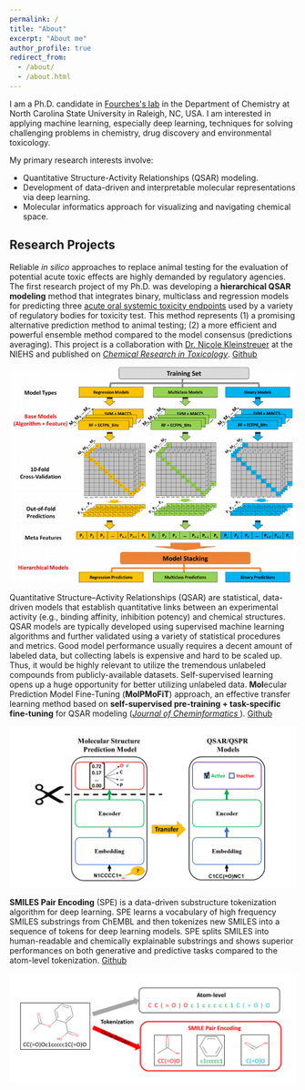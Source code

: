 ```yaml
---
permalink: /
title: "About"
excerpt: "About me"
author_profile: true
redirect_from: 
  - /about/
  - /about.html
---
```


I am a Ph.D. candidate in  [Fourches's lab](https://www.fourches-laboratory.com/) in the Department of Chemistry at North Carolina State University in Raleigh, NC, USA. I am interested in applying machine learning, especially deep learning, techniques for solving challenging problems in chemistry, drug discovery and environmental toxicology. 

My primary research interests involve:  
- Quantitative Structure-Activity Relationships (QSAR) modeling.
- Development of data-driven and interpretable molecular representations via deep learning.
- Molecular informatics approach for visualizing and navigating chemical space.

## Research Projects

Reliable *in silico* approaches to replace animal testing for the evaluation of potential acute toxic effects are highly demanded by regulatory agencies. The first research project of my Ph.D. was developing a **hierarchical QSAR modeling** method that integrates binary, multiclass and regression models for predicting three [acute oral systemic toxicity endpoints](https://ntp.niehs.nih.gov/whatwestudy/niceatm/test-method-evaluations/acute-systemic-tox/models/index.html?utm_source=direct&utm_medium=prod&utm_campaign=ntpgolinks&utm_term=tox-models) used by a variety of regulatory bodies for toxicity test. This method represents (1) a promising alternative prediction method to animal testing; (2) a more efficient and powerful ensemble method compared to the model consensus (predictions averaging). This project is a collaboration with [Dr. Nicole Kleinstreuer](https://www.niehs.nih.gov/research/atniehs/dntp/assoc/niceatm/staff/kleinstreuer/index.cfm) at the NIEHS and published on [_Chemical Research in Toxicology_](https://pubs.acs.org/doi/10.1021/acs.chemrestox.9b00259). [Github](https://github.com/XinhaoLi74/Hierarchical-QSAR-Modeling)

![HQSAR Modeling Workfolw](/images/HQSAR.png)

Quantitative Structure–Activity Relationships (QSAR) are statistical, data-driven models that establish quantitative links between an experimental activity (e.g., binding affinity, inhibition potency) and chemical structures. QSAR models are typically developed using supervised machine learning algorithms and further validated using a variety of statistical procedures and metrics. Good model performance usually requires a decent amount of labeled data, but collecting labels is expensive and hard to be scaled up. Thus, it would be highly relevant to utilize the tremendous unlabeled compounds from publicly-available datasets. Self-supervised learning opens up a huge opportunity for better utilizing unlabeled data. **Mol**ecular Prediction Model Fine-Tuning (**MolPMoFiT**) approach, an effective transfer learning method based on **self-supervised pre-training + task-specific fine-tuning** for QSAR modeling ([_Journal of Cheminformatics_ ](https://jcheminf.biomedcentral.com/articles/10.1186/s13321-020-00430-x)). [Github](https://github.com/XinhaoLi74/MolPMoFiT)

![MolPMolFiT Overview](/images/MolPMolFiT.PNG)


**SMILES Pair Encoding** (SPE) is a data-driven substructure tokenization algorithm for deep learning. SPE learns a vocabulary of high frequency SMILES substrings from ChEMBL and then tokenizes new SMILES into a sequence of tokens for deep learning models. SPE splits SMILES into human-readable and chemically explainable substrings and shows superior performances on both generative and predictive tasks compared to the atom-level tokenization. [Github](https://github.com/XinhaoLi74/SmilesPE)

![SPE Overview](/images/SPE.PNG)




